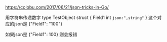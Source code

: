  https://colobu.com/2017/06/21/json-tricks-in-Go/
 
 用字符串传递数字
 type TestObject struct {
     Field1 int    `json:",string"`
 }
 这个对应的json是 {"Field1": "100"}
 
 如果json是 {"Field1": 100} 则会报错
